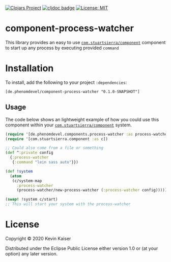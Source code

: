 [![Clojars Project](https://img.shields.io/clojars/v/de.phenomdevel/component-process-watcher.svg)](https://clojars.org/de.phenomdevel/component-process-watcher)
[![cljdoc badge](https://cljdoc.org/badge/de.phenomdevel/component-process-watcher)](https://cljdoc.org/d/component-process-watcher/component-process-watcher/CURRENT)
[![License: MIT](https://img.shields.io/badge/License-MIT-yellow.svg)](https://github.com/PhenomDevel/component-process-watcher/blob/master/LICENSE)

# component-process-watcher
This library provides an easy to use [`com.stuartsierra/component`](https://github.com/stuartsierra/component) component to start up any process by executing provided `command`

# Installation
To install, add the following to your project `:dependencies`:
```
[de.phenomdevel/component-process-watcher "0.1.0-SNAPSHOT"]
```

## Usage
The code below shows an lightweight example of how you could use this component within your
[`com.stuartsierra/component`](https://github.com/stuartsierra/component) system.
```clj
(require '[de.phenomdevel.components.process-watcher :as process-watcher])
(require '[com.stuartsierra.component :as c])

;; Could also come from a file or something
(def ^:private config
  {:process-watcher
   {:command "lein sass auto"}})

(def !system
  (atom
   (c/system-map
     :process-watcher
     (process-watcher/new-process-watcher (:process-watcher config)))))

(swap! !system c/start)
;; This will start your system with the process-watcher

```

# License
Copyright © 2020 Kevin Kaiser

Distributed under the Eclipse Public License either version 1.0 or (at your option) any later version.
